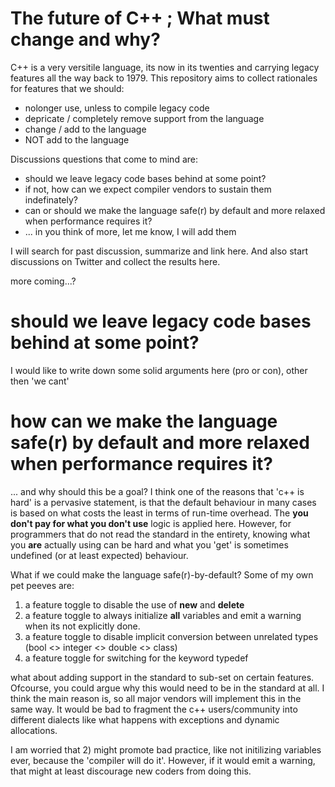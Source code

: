 # The future of C++ ; What must change and why?

C++ is a very versitile language, its now in its twenties and carrying legacy features all the way back to 1979.
This repository aims to collect rationales for features that we should:

* nolonger use, unless to compile legacy code
* depricate / completely remove support from the language
* change / add to the language
* NOT add to the language

Discussions questions that come to mind are:
* should we leave legacy code bases behind at some point? 
* if not, how can we expect compiler vendors to sustain them indefinately?
* can or should we make the language safe(r) by default and more relaxed when performance requires it?
* ... in you think of more, let me know, I will add them

I will search for past discussion, summarize and link here.
And also start discussions on Twitter and collect the results here.

more coming...?

# should we leave legacy code bases behind at some point?

I would like to write down some solid arguments here (pro or con), other then 'we cant'

# how can we make the language safe(r) by default and more relaxed when performance requires it?

... and why should this be a goal?
I think one of the reasons that 'c++ is hard' is a pervasive statement, is that the default behaviour in many cases is based on what costs the least in terms of run-time overhead. The **you don't pay for what you don't use** logic is applied here. However, for programmers that do not read the standard in the entirety, knowing what you **are** actually using can be hard and what you 'get' is sometimes undefined (or at least expected) behaviour.

What if we could make the language safe(r)-by-default?
Some of my own pet peeves are:

1) a feature toggle to disable the use of **new** and **delete** 
2) a feature toggle to always initialize **all** variables and emit a warning when its not explicitly done.
3) a feature toggle to disable implicit conversion between unrelated types (bool <> integer <> double <> class)
4) a feature toggle for switching for the keyword typedef

what about adding support in the standard to sub-set on certain features.
Ofcourse, you could argue why this would need to be in the standard at all. I think the main reason is, 
so all major vendors will implement this in the same way. It would be bad to fragment the c++ users/community into different dialects like what happens with exceptions and dynamic allocations.

I am worried that 2) might promote bad practice, like not initilizing variables ever, because the 'compiler will do it'.
However, if it would emit a warning, that might at least discourage  new coders from doing this.








